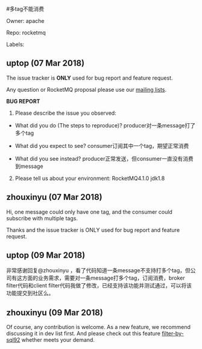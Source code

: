 #多tag不能消费

Owner: apache

Repo: rocketmq

Labels: 

## uptop (07 Mar 2018)

The issue tracker is **ONLY** used for bug report and feature request. 

Any question or RocketMQ proposal please use our [mailing lists](http://rocketmq.apache.org/about/contact/).

**BUG REPORT**

1. Please describe the issue you observed:

- What did you do (The steps to reproduce)?
producer对一条message打了多个tag


- What did you expect to see?
consumer订阅其中一个tag，期望正常消费

- What did you see instead?
producer正常发送，但consumer一直没有消费到message

2. Please tell us about your environment:
RocketMQ4.1.0 jdk1.8



## zhouxinyu (07 Mar 2018)

Hi, one message could only have one tag, and the consumer could subscribe with multiple tags.

Thanks and the issue tracker is ONLY used for bug report and feature request.

## uptop (09 Mar 2018)

非常感谢回复@zhouxinyu ，看了代码知道一条message不支持打多个tag，但公司有这方面的业务需求，需要对一条message打多个tag，订阅消费，broker filter代码和client filter代码我做了修改，已经支持该功能并测试通过，可以将该功能提交到社区么。

## zhouxinyu (09 Mar 2018)

Of course, any contribution is welcome.
As a new feature, we recommend discussing it in dev list first.
And please check out this feature [filter-by-sql92](http://rocketmq.apache.org/docs/filter-by-sql92-example/)  whether meets your demand.

